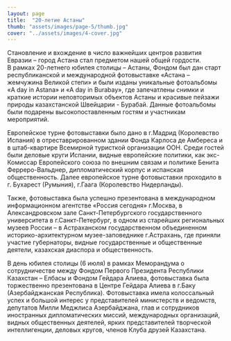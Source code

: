 ```yaml
---
layout: page
title:  "20-летие Астаны"
thumb: "assets/images/page-5/thumb.jpg"
cover: "../assets/images/4-cover.jpg"
---
```


<div class="cut" markdown="1">
Становление и вхождение в число важнейших центров развития Евразии – город Астана стал предметом нашей общей гордости.
</div>

<div class="full" markdown="1">
В рамках 20-летнего юбилея столицы – Астаны, Фондом был дан старт республиканской и международной фотовыставке «Астана – жемчужина Великой степи» и были изданы уникальные фотоальбомы «A day in Astana» и «A day in Burabay», где запечатлены снимки и краткие истории неповторимых объектов Астаны и красивые пейзажи природы казахстанской Швейцарии - Бурабай. Данные фотоальбомы были подарены высокопоставленным гостям и участникам мероприятий.   

Европейское турне фотовыставки было дано в г.Мадрид (Королевство Испания) в отреставрированном здании Фонда Карлоса де Амбереса и в штаб-квартире Всемирной туристкой организации ООН. Среди гостей были деловые круги Испании, видные европейские политики, как экс-Комиссар Европейского союза по внешним связам и политике Бенита Ферреро-Вальднер, дипломатический корпус и испанская общественность. Далее европейское турне фотовыставки проходило в  г. Бухарест (Румыния), г.Гаага (Королевство Нидерланды).

Также, фотовыставка была успешно презентована в международном информационном агентстве «Россия сегодня» г.Москва, в Александровском зале Санкт-Петербургского государственного университета в г.Санкт-Петербург, в одном из старейших региональных музеев России – в Астраханском государственном объединенном историко-архитектурном музее-заповеднике г.Астрахань, где приняли участие губернаторы, видные государственные и общественные деятели, казахская диаспора и общественность.

В день юбилея столицы (6 июля) в рамках Меморандума о сотрудничестве между Фондом Первого Президента Республики Казахстан – Елбасы и Фондом Гейдара Алиева, фотовыставка была торжественно презентована в Центре Гейдара Алиева в г.Баку (Азербайджанская Республика). Фотовыставка имела колоссальный успех и большой интерес у представителей министерств и ведомств, депутатов Милли Меджлиса Азербайджана, глав и сотрудников иностранных дипломатических миссий, международных организаций, видных общественных деятелей, ярких представителей творческой интеллигенции, деловых кругов, членов Клуба друзей Казахстана.
</div>

